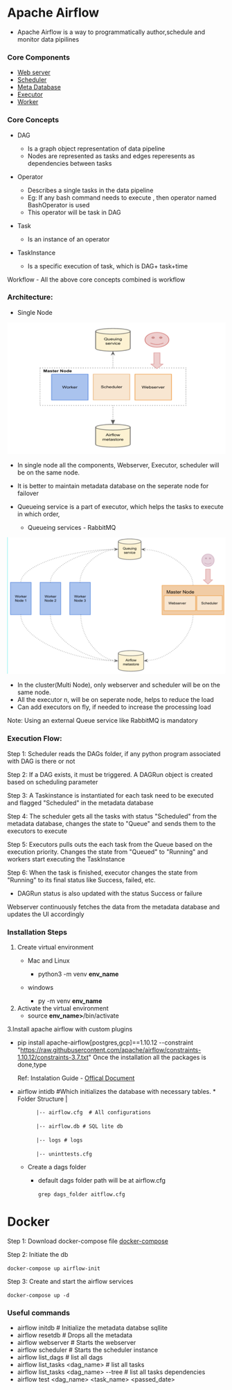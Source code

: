 # Apache Airflow
- Apache Airflow is a way to programmatically author,schedule and monitor data pipilines


### Core Components
- [Web server](/notes/webserver.ipynb)
- [Scheduler](/notes/schedular.ipynb)
- [Meta Database](/notes/database.ipynb)
- [Executor](/notes/executor.ipynb)
- [Worker](/notes/worker.ipynb)

### Core Concepts
- DAG
    * Is a graph object representation of data pipeline
    * Nodes are represented as tasks and edges reperesents as dependencies between tasks
- Operator
    
    * Describes a single tasks in the data pipeline
    * Eg: If any bash command needs to execute , then operator named BashOperator is used
    * This operator will be task in DAG

- Task
    
    * Is an instance of an operator

- TaskInstance

    * Is a specific execution of task, which is DAG+ task+time

Workflow -  All the above core concepts combined is workflow

### Architecture:

* Single Node

![Single Node Architecture ](/images/singlenode.png)

-   In single node all the components, Webserver, Executor, scheduler will be on the same node.
- It is better to maintain metadata database on the seperate node for failover  
- Queueing service is a part of executor, which helps the tasks to execute in which order, 
    
    * Queueing services - RabbitMQ


![Multi Node Architecture ](/images/cluster.png)

- In the cluster(Multi Node), only webserver and scheduler will be on the same node.
- All the executor n, will be on seperate node, helps to reduce the load
- Can add executors on fly, if needed to increase the processing load

Note: Using an external Queue service like RabbitMQ is mandatory

### Execution Flow:

Step 1: Scheduler reads the DAGs folder, if any python program associated with DAG is there or not

Step 2: If a DAG exists, it must be triggered. A DAGRun object is created based on scheduling parameter
    

Step 3: A Taskinstance is instantiated for each task need to be executed and flagged "Scheduled" in the metadata database

Step 4: The scheduler gets all the tasks with status "Scheduled" from the metadata database, changes the state to "Queue" and sends them to the executors to execute 

Step 5: Executors pulls outs the each task from the Queue based on the execution priority. Changes the state from "Queued" to "Running" and workers start executing the TaskInstance

Step 6: When the task is finished, executor changes the state from "Running" to its final status like Success, failed, etc. 

- DAGRun status is also updated with the status Success or failure

Webserver continuously fetches the data from the metadata database and updates the UI accordingly 



### Installation Steps

1. Create virtual environment
    * Mac and Linux
        
        * python3 -m venv <b>env_name</b>
    * windows

        * py -m venv <b>env_name</b> 
2. Activate the virtual environment 
    *    source <b>env_name></b>/bin/activate

3.Install apache airflow with custom plugins

* pip install apache-airflow[postgres,gcp]==1.10.12 --constraint "https://raw.githubusercontent.com/apache/airflow/constraints-1.10.12/constraints-3.7.txt"
    Once the installation all the packages is done,type
    
    Ref: Instalation Guide - [Offical Document](https://airflow.apache.org/docs/stable/installation.html)

* airflow intidb #Which initializes the database with necessary tables.
        * Folder Structure
            |
            
            |-- airflow.cfg  # All configurations
            
            |-- airflow.db # SQL lite db

            |-- logs # logs

            |-- uninttests.cfg

    * Create a dags folder
        
        * default dags folder path will be at airflow.cfg
          
            ``` grep dags_folder aitflow.cfg ```


# Docker 
 
 Step 1: Download docker-compose file [docker-compose](/docker-compose.yaml)
 
 Step 2: Initiate the db
 
  ```docker-compose up airflow-init ```
 
 Step 3: Create and start the airflow services
 
 ```docker-compose up -d```
 
 
 

### Useful commands

* airflow initdb     # Initialize the metadata databse sqllite 
* airflow resetdb    # Drops all the metadata
* airflow webserver  # Starts the webserver
* airflow scheduler  # Starts the scheduler instance
* airflow list_dags  # list all dags
* airflow list_tasks <dag_name> # list all tasks
* airflow list_tasks <dag_name> --tree # list all tasks dependencies
* airflow test <dag_name> <task_name> <passed_date>
